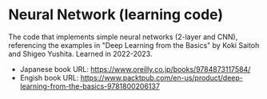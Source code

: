 # Neural Network (learning code)

The code that implements simple neural networks (2-layer and CNN), referencing the examples in "Deep Learning from the Basics" by Koki Saitoh and Shigeo Yushita.
Learned in 2022-2023.

- Japanese book URL: https://www.oreilly.co.jp/books/9784873117584/
- Engish book URL: https://www.packtpub.com/en-us/product/deep-learning-from-the-basics-9781800206137

